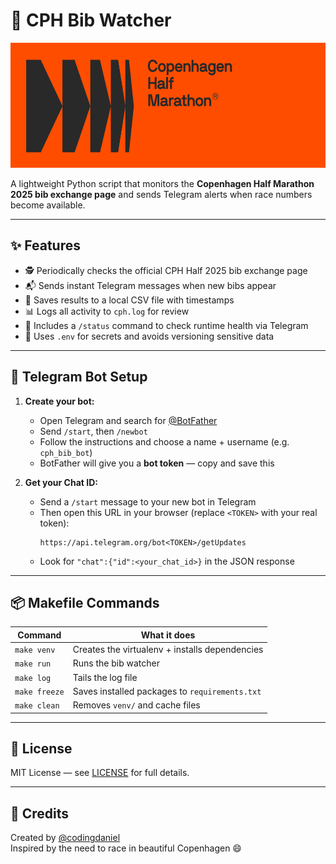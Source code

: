 # 📡 CPH Bib Watcher

<p align="center">
  <img src="assets/cph-half-logo2.png" alt="CPH Half Marathon" height="200" />
</p>

A lightweight Python script that monitors the **Copenhagen Half Marathon 2025 bib exchange page** and sends Telegram alerts when race numbers become available.

---

## ✨ Features

- 🕵️ Periodically checks the official CPH Half 2025 bib exchange page
- 📬 Sends instant Telegram messages when new bibs appear
- 💾 Saves results to a local CSV file with timestamps
- 📊 Logs all activity to `cph.log` for review
- 🧠 Includes a `/status` command to check runtime health via Telegram
- 🔐 Uses `.env` for secrets and avoids versioning sensitive data

---

## 💬 Telegram Bot Setup

1. **Create your bot:**
   - Open Telegram and search for [@BotFather](https://t.me/BotFather)
   - Send `/start`, then `/newbot`
   - Follow the instructions and choose a name + username (e.g. `cph_bib_bot`)
   - BotFather will give you a **bot token** — copy and save this

2. **Get your Chat ID:**
   - Send a `/start` message to your new bot in Telegram
   - Then open this URL in your browser (replace `<TOKEN>` with your real token):
     ```
     https://api.telegram.org/bot<TOKEN>/getUpdates
     ```
   - Look for `"chat":{"id":<your_chat_id>}` in the JSON response

---

## 📦 Makefile Commands

| Command       | What it does                         |
|---------------|--------------------------------------|
| `make venv`   | Creates the virtualenv + installs dependencies |
| `make run`    | Runs the bib watcher                 |
| `make log`    | Tails the log file                   |
| `make freeze` | Saves installed packages to `requirements.txt` |
| `make clean`  | Removes `venv/` and cache files      |

---

## 📄 License

MIT License — see [LICENSE](LICENSE) for full details.

---

## 🙌 Credits

Created by [@codingdaniel](https://github.com/coding-daniel)  
Inspired by the need to race in beautiful Copenhagen 😄


